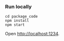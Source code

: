 
### Run locally
```
cd package_code
npm install
npm start
```
Open [http://localhost:1234](http://localhost:1234).

